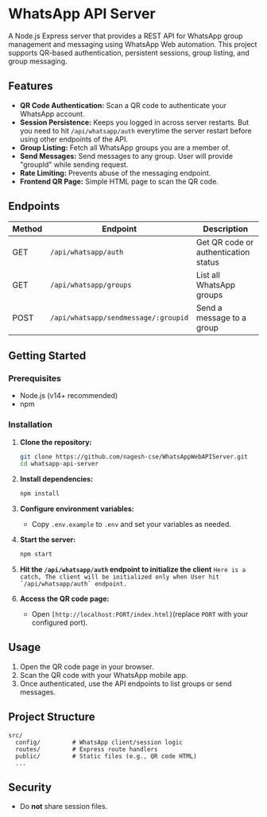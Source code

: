 # WhatsApp API Server

A Node.js Express server that provides a REST API for WhatsApp group management and messaging using WhatsApp Web automation. This project supports QR-based authentication, persistent sessions, group listing, and group messaging.

## Features

- **QR Code Authentication:** Scan a QR code to authenticate your WhatsApp account.
- **Session Persistence:** Keeps you logged in across server restarts. But you need to hit `/api/whatsapp/auth` everytime the server restart before using other endpoints of the API.
- **Group Listing:** Fetch all WhatsApp groups you are a member of.
- **Send Messages:** Send messages to any group. User will provide "groupId" while sending request.
- **Rate Limiting:** Prevents abuse of the messaging endpoint.
- **Frontend QR Page:** Simple HTML page to scan the QR code.

## Endpoints

| Method | Endpoint                       | Description                        |
|--------|------------------------------- |------------------------------------|
| GET    | `/api/whatsapp/auth`           | Get QR code or authentication status |
| GET    | `/api/whatsapp/groups`         | List all WhatsApp groups           |
| POST   | `/api/whatsapp/sendmessage/:groupid` | Send a message to a group          |

## Getting Started

### Prerequisites

- Node.js (v14+ recommended)
- npm

### Installation

1. **Clone the repository:**
   ```bash
   git clone https://github.com/nagesh-cse/WhatsAppWebAPIServer.git
   cd whatsapp-api-server
   ```

2. **Install dependencies:**
   ```bash
   npm install
   ```

3. **Configure environment variables:**
   - Copy `.env.example` to `.env` and set your variables as needed.

4. **Start the server:**
   ```bash
   npm start
   ```
5. **Hit the `/api/whatsapp/auth` endpoint to initialize the client**
    ```Here is a catch, The client will be initialized only when User hit `/api/whatsapp/auth` endpoint.```

6. **Access the QR code page:**
   - Open `[http://localhost:PORT/index.html]`(replace `PORT` with your configured port).

## Usage

1. Open the QR code page in your browser.
2. Scan the QR code with your WhatsApp mobile app.
3. Once authenticated, use the API endpoints to list groups or send messages.

## Project Structure

```
src/
  config/         # WhatsApp client/session logic
  routes/         # Express route handlers
  public/         # Static files (e.g., QR code HTML)
  ...
```

## Security

- Do **not** share session files.

